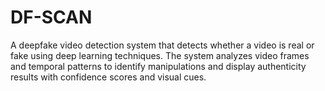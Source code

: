 # DF-SCAN
A deepfake video detection system that detects whether a video is real or fake using deep learning techniques. The system analyzes video frames and temporal patterns to identify manipulations and display authenticity results with confidence scores and visual cues.
